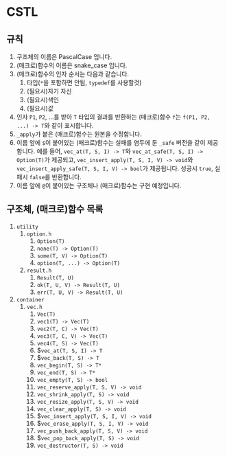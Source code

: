 # CSTL

## 규칙

1. 구조체의 이름은 PascalCase 입니다.
2. (매크로)함수의 이름은 snake_case 입니다.
3. (매크로)함수의 인자 순서는 다음과 같습니다.
   1. 타입(`*`을 포함하면 안됨, `typedef`를 사용할것)
   2. (필요시)자기 자신
   3. (필요시)색인
   4. (필요시)값
3. 인자 `P1`, `P2`, ...를 받아 `T` 타입의 결과를 반환하는 (매크로)함수 `f`는 `f(P1, P2, ...) -> T`와 같이 표시합니다.
4. `_apply`가 붙은 (매크로)함수는 원본을 수정합니다.
5. 이름 앞에 `$`이 붙어있는 (매크로)함수는 실패를 염두에 둔 `_safe` 버전을 같이 제공합니다. 예를 들어, `vec_at(T, S, I) -> T`와 `vec_at_safe(T, S, I) -> Option(T)`가 제공되고, `vec_insert_apply(T, S, I, V) -> void`와 `vec_insert_apply_safe(T, S, I, V) -> bool`가 제공됩니다. 성공시 `true`, 실패시 `false`를 반환합니다.
6. 이름 앞에 `@`이 붙어있는 구조체나 (매크로)함수는 구현 예정입니다.

## 구조체, (매크로)함수 목록

1. `utility`
    1. `option.h`
        1. `Option(T)`
        2. `none(T) -> Option(T)`
        3. `some(T, V) -> Option(T)`
        4. `option(T, ...) -> Option(T)`
    2. `result.h`
        1. `Result(T, U)`
        2. `ok(T, U, V) -> Result(T, U)`
        3. `err(T, U, V) -> Result(T, U)`
2. `container`
    1. `vec.h`
        1. `Vec(T)`
        2. `vec1(T) -> Vec(T)`
        3. `vec2(T, C) -> Vec(T)`
        4. `vec3(T, C, V) -> Vec(T)`
        5. `vec4(T, S) -> Vec(T)`
        4. $`vec_at(T, S, I) -> T`
        5. $`vec_back(T, S) -> T`
        6. `vec_begin(T, S) -> T*`
        7. `vec_end(T, S) -> T*`
        8. `vec_empty(T, S) -> bool`
        9. `vec_reserve_apply(T, S, V) -> void`
        10. `vec_shrink_apply(T, S) -> void`
        11. `vec_resize_apply(T, S, V) -> void`
        12. `vec_clear_apply(T, S) -> void`
        13. $`vec_insert_apply(T, S, I, V) -> void`
        14. $`vec_erase_apply(T, S, I, V) -> void`
        15. `vec_push_back_apply(T, S, V) -> void`
        16. $`vec_pop_back_apply(T, S) -> void`
        17. `vec_destructor(T, S) -> void`
